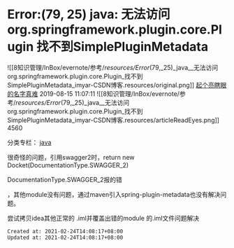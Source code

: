 
# Error:(79, 25) java: 无法访问org.springframework.plugin.core.Plugin 找不到SimplePluginMetadata

![[8知识管理/InBox/evernote/参考/_resources/Error_(79,_25)_java__无法访问org.springframework.plugin.core.Plugin_找不到SimplePluginMetadata_imyar-CSDN博客.resources/original.png]]
[起个亮瞎眼的名字真难](https://blog.csdn.net/a462464126) 2019-08-15 11:07:11 ![[8知识管理/InBox/evernote/参考/_resources/Error_(79,_25)_java__无法访问org.springframework.plugin.core.Plugin_找不到SimplePluginMetadata_imyar-CSDN博客.resources/articleReadEyes.png]] 4560  

		
分类专栏： [java](https://blog.csdn.net/a462464126/category_2160769.html)

很奇怪的问题，引用swagger2时，return new Docket(DocumentationType.SWAGGER\_2)

DocumentationType.SWAGGER\_2报的错

，其他module没有问题，通过maven引入spring-plugin-metadata也没有解决问题。

尝试拷贝idea其他正常的 .iml并覆盖出错的module 的.iml文件问题解决

    Created at: 2021-02-24T14:08:17+08:00
    Updated at: 2021-02-24T14:08:17+08:00

